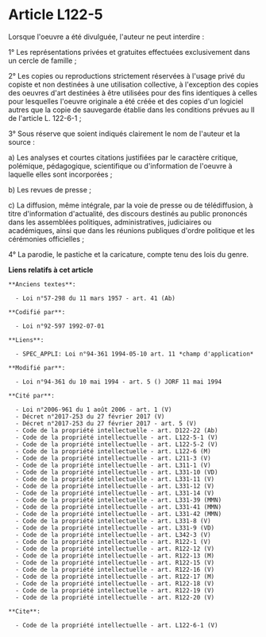 # Article L122-5

Lorsque l'oeuvre a été divulguée, l'auteur ne peut interdire :

1° Les représentations privées et gratuites effectuées exclusivement dans un cercle de famille ;

2° Les copies ou reproductions strictement réservées à l'usage privé du copiste et non destinées à une utilisation
collective, à l'exception des copies des oeuvres d'art destinées à être utilisées pour des fins identiques à celles pour
lesquelles l'oeuvre originale a été créée et des copies d'un logiciel autres que la copie de sauvegarde établie dans les
conditions prévues au II de l'article L. 122-6-1 ;

3° Sous réserve que soient indiqués clairement le nom de l'auteur et la source :

a) Les analyses et courtes citations justifiées par le caractère critique, polémique, pédagogique, scientifique ou
d'information de l'oeuvre à laquelle elles sont incorporées ;

b) Les revues de presse ;

c) La diffusion, même intégrale, par la voie de presse ou de télédiffusion, à titre d'information d'actualité, des discours
destinés au public prononcés dans les assemblées politiques, administratives, judiciaires ou académiques, ainsi que dans les
réunions publiques d'ordre politique et les cérémonies officielles ;

4° La parodie, le pastiche et la caricature, compte tenu des lois du genre.

**Liens relatifs à cet article**

	**Anciens textes**:

	  - Loi n°57-298 du 11 mars 1957 - art. 41 (Ab)

	**Codifié par**:

	  - Loi n°92-597 1992-07-01

	**Liens**:

	  - SPEC_APPLI: Loi n°94-361 1994-05-10 art. 11 *champ d'application*

	**Modifié par**:

	  - Loi n°94-361 du 10 mai 1994 - art. 5 () JORF 11 mai 1994

	**Cité par**:

	  - Loi n°2006-961 du 1 août 2006 - art. 1 (V)
	  - Décret n°2017-253 du 27 février 2017 (V)
	  - Décret n°2017-253 du 27 février 2017 - art. 5 (V)
	  - Code de la propriété intellectuelle - art. D122-22 (Ab)
	  - Code de la propriété intellectuelle - art. L122-5-1 (V)
	  - Code de la propriété intellectuelle - art. L122-5-2 (V)
	  - Code de la propriété intellectuelle - art. L122-6 (M)
	  - Code de la propriété intellectuelle - art. L211-3 (V)
	  - Code de la propriété intellectuelle - art. L311-1 (V)
	  - Code de la propriété intellectuelle - art. L331-10 (VD)
	  - Code de la propriété intellectuelle - art. L331-11 (V)
	  - Code de la propriété intellectuelle - art. L331-12 (V)
	  - Code de la propriété intellectuelle - art. L331-14 (V)
	  - Code de la propriété intellectuelle - art. L331-39 (MMN)
	  - Code de la propriété intellectuelle - art. L331-41 (MMN)
	  - Code de la propriété intellectuelle - art. L331-42 (MMN)
	  - Code de la propriété intellectuelle - art. L331-8 (V)
	  - Code de la propriété intellectuelle - art. L331-9 (VD)
	  - Code de la propriété intellectuelle - art. L342-3 (V)
	  - Code de la propriété intellectuelle - art. R122-1 (V)
	  - Code de la propriété intellectuelle - art. R122-12 (V)
	  - Code de la propriété intellectuelle - art. R122-13 (M)
	  - Code de la propriété intellectuelle - art. R122-15 (V)
	  - Code de la propriété intellectuelle - art. R122-16 (V)
	  - Code de la propriété intellectuelle - art. R122-17 (M)
	  - Code de la propriété intellectuelle - art. R122-18 (V)
	  - Code de la propriété intellectuelle - art. R122-19 (V)
	  - Code de la propriété intellectuelle - art. R122-20 (V)

	**Cite**:

	  - Code de la propriété intellectuelle - art. L122-6-1 (V)
